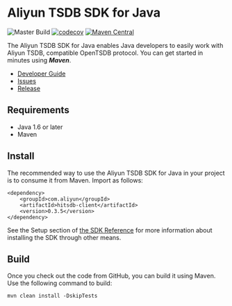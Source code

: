 
# Aliyun TSDB SDK for Java

![Master Build](https://github.com/aliyun/aliyun-tsdb-java-sdk/actions/workflows/build.yml/badge.svg?branch=master)
[![codecov](https://codecov.io/gh/aliyun/aliyun-tsdb-java-sdk/branch/master/graph/badge.svg?token=EOGQWWFDDT)](https://codecov.io/gh/aliyun/aliyun-tsdb-java-sdk)
[![Maven Central](https://img.shields.io/maven-central/v/com.aliyun/hitsdb-client.svg?label=Maven%20Central)](https://search.maven.org/search?q=g:%22com.aliyun%22%20AND%20a:%22hitsdb-client%22)

The Aliyun TSDB SDK for Java enables Java developers to easily work with Aliyun TSDB, compatible OpenTSDB protocol. You can get started in minutes using ***Maven***. 

- [Developer Guide](https://help.aliyun.com/document_detail/61634.html)
- [Issues](https://github.com/aliyun/aliyun-tsdb-java-sdk/issues)
- [Release](https://github.com/aliyun/aliyun-tsdb-java-sdk/releases)

## Requirements

- Java 1.6 or later
- Maven

## Install

The recommended way to use the Aliyun TSDB SDK for Java in your project is to consume it from Maven. Import as follows:

```
<dependency>
    <groupId>com.aliyun</groupId>
    <artifactId>hitsdb-client</artifactId>
    <version>0.3.5</version>
</dependency>
```

See the Setup section of [the SDK Reference](https://help.aliyun.com/document_detail/61634.html) for more information about installing the SDK through other means.


## Build

Once you check out the code from GitHub, you can build it using Maven. Use the following command to build:

```
mvn clean install -DskipTests
```

